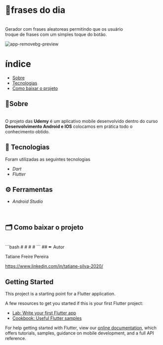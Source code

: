 # 📲frases do dia

<br>Gerador com frases aleatoreas permitindo que os usuário</br>
troque de frases com um simples toque do botão.

![app-removebg-preview](https://user-images.githubusercontent.com/75590291/140683315-32f5d616-292e-431d-89c4-d0f05f1456a9.png)

# índice

- [Sobre](Sobre)
- [Tecnologias](Tecnologias)
- [Como baixar o projeto](Como-baixar-o-projeto)
  
## 🔎Sobre
<br> O projeto das **Udemy** é um aplicativo mobile desenvolvido dentro do curso </br>**Desenvolvimento Android e IOS** 
colocamos em prática todo o conhecimento obtido.

## 💼 Tecnologias
Foram utilizadas as seguintes tecnologias</br>
- *Dart*
- *Flutter*

## ⚙ Ferramentas </br>
- *Android Studio*
</br>

## 🗂 Como baixar o projeto

</br>
```bash
   # 
   #
   #
   #
```
## ✒ Autor

Tatiane Freire Pereira

https://www.linkedin.com/in/tatiane-silva-2020/

## Getting Started

This project is a starting point for a Flutter application.

A few resources to get you started if this is your first Flutter project:

- [Lab: Write your first Flutter app](https://flutter.dev/docs/get-started/codelab)
- [Cookbook: Useful Flutter samples](https://flutter.dev/docs/cookbook)

For help getting started with Flutter, view our
[online documentation](https://flutter.dev/docs), which offers tutorials,
samples, guidance on mobile development, and a full API reference.
